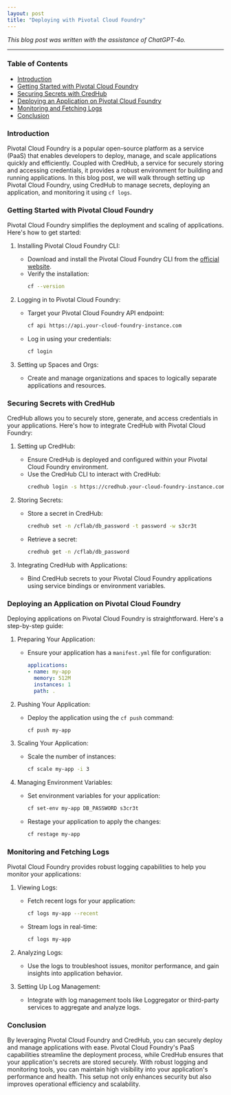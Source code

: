 ```yaml
---
layout: post
title: "Deploying with Pivotal Cloud Foundry"
---
```


*This blog post was written with the assistance of ChatGPT-4o.*

---

### Table of Contents
- [Introduction](#introduction)
- [Getting Started with Pivotal Cloud Foundry](#getting-started-with-pivotal-cloud-foundry)
- [Securing Secrets with CredHub](#securing-secrets-with-credhub)
- [Deploying an Application on Pivotal Cloud Foundry](#deploying-an-application-on-pivotal-cloud-foundry)
- [Monitoring and Fetching Logs](#monitoring-and-fetching-logs)
- [Conclusion](#conclusion)

### Introduction

Pivotal Cloud Foundry is a popular open-source platform as a service (PaaS) that enables developers to deploy, manage, and scale applications quickly and efficiently. Coupled with CredHub, a service for securely storing and accessing credentials, it provides a robust environment for building and running applications. In this blog post, we will walk through setting up Pivotal Cloud Foundry, using CredHub to manage secrets, deploying an application, and monitoring it using `cf logs`.

### Getting Started with Pivotal Cloud Foundry

Pivotal Cloud Foundry simplifies the deployment and scaling of applications. Here's how to get started:

1. Installing Pivotal Cloud Foundry CLI:
   - Download and install the Pivotal Cloud Foundry CLI from the [official website](https://docs.cloudfoundry.org/cf-cli/install-go-cli.html).
   - Verify the installation:
     ```sh
     cf --version
     ```

2. Logging in to Pivotal Cloud Foundry:
   - Target your Pivotal Cloud Foundry API endpoint:
     ```sh
     cf api https://api.your-cloud-foundry-instance.com
     ```
   - Log in using your credentials:
     ```sh
     cf login
     ```

3. Setting up Spaces and Orgs:
   - Create and manage organizations and spaces to logically separate applications and resources.

### Securing Secrets with CredHub

CredHub allows you to securely store, generate, and access credentials in your applications. Here's how to integrate CredHub with Pivotal Cloud Foundry:

1. Setting up CredHub:
   - Ensure CredHub is deployed and configured within your Pivotal Cloud Foundry environment.
   - Use the CredHub CLI to interact with CredHub:
     ```sh
     credhub login -s https://credhub.your-cloud-foundry-instance.com --ca-cert <path-to-ca-cert>
     ```

2. Storing Secrets:
   - Store a secret in CredHub:
     ```sh
     credhub set -n /cflab/db_password -t password -w s3cr3t
     ```
   - Retrieve a secret:
     ```sh
     credhub get -n /cflab/db_password
     ```

3. Integrating CredHub with Applications:
   - Bind CredHub secrets to your Pivotal Cloud Foundry applications using service bindings or environment variables.

### Deploying an Application on Pivotal Cloud Foundry

Deploying applications on Pivotal Cloud Foundry is straightforward. Here's a step-by-step guide:

1. Preparing Your Application:
   - Ensure your application has a `manifest.yml` file for configuration:
     ```yaml
     applications:
     - name: my-app
       memory: 512M
       instances: 1
       path: .
     ```

2. Pushing Your Application:
   - Deploy the application using the `cf push` command:
     ```sh
     cf push my-app
     ```

3. Scaling Your Application:
   - Scale the number of instances:
     ```sh
     cf scale my-app -i 3
     ```

4. Managing Environment Variables:
   - Set environment variables for your application:
     ```sh
     cf set-env my-app DB_PASSWORD s3cr3t
     ```
   - Restage your application to apply the changes:
     ```sh
     cf restage my-app
     ```

### Monitoring and Fetching Logs

Pivotal Cloud Foundry provides robust logging capabilities to help you monitor your applications:

1. Viewing Logs:
   - Fetch recent logs for your application:
     ```sh
     cf logs my-app --recent
     ```
   - Stream logs in real-time:
     ```sh
     cf logs my-app
     ```

2. Analyzing Logs:
   - Use the logs to troubleshoot issues, monitor performance, and gain insights into application behavior.

3. Setting Up Log Management:
   - Integrate with log management tools like Loggregator or third-party services to aggregate and analyze logs.

### Conclusion

By leveraging Pivotal Cloud Foundry and CredHub, you can securely deploy and manage applications with ease. Pivotal Cloud Foundry's PaaS capabilities streamline the deployment process, while CredHub ensures that your application's secrets are stored securely. With robust logging and monitoring tools, you can maintain high visibility into your application's performance and health. This setup not only enhances security but also improves operational efficiency and scalability.

